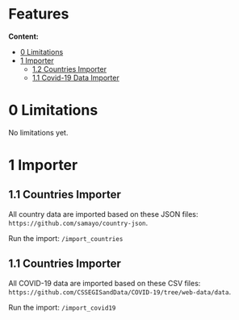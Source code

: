 # Features

**Content:**

- [0 Limitations](#0-limitations)
- [1 Importer](#1-importer)
  - [1.2 Countries Importer](#11-countries-importer)
  - [1.1 Covid-19 Data Importer](#11-covid-19-data-importer)

# 0 Limitations

No limitations yet.

# 1 Importer

## 1.1 Countries Importer

All country data are imported based on these JSON files: `https://github.com/samayo/country-json`.

Run the import: `/import_countries`

## 1.1 Countries Importer

All COVID-19 data are imported based on these CSV files: `https://github.com/CSSEGISandData/COVID-19/tree/web-data/data`.

Run the import: `/import_covid19`
